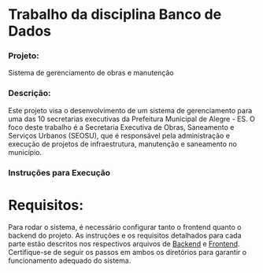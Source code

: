 # Trabalho da disciplina Banco de Dados

### Projeto:

Sistema de gerenciamento de obras e manutenção

### Descrição:

Este projeto visa o desenvolvimento de um sistema de gerenciamento para uma das 10 secretarias executivas da Prefeitura Municipal de Alegre - ES. O foco deste trabalho é a Secretaria Executiva de Obras, Saneamento e Serviços Urbanos (SEOSU), que é responsável pela administração e execução de projetos de infraestrutura, manutenção e saneamento no município.

### Instruções para Execução

# Requisitos:

Para rodar o sistema, é necessário configurar tanto o frontend quanto o backend do projeto. As instruções e os requisitos detalhados para cada parte estão descritos nos respectivos arquivos de [Backend](backend/README.md) e [Frontend](frontend/README.md). Certifique-se de seguir os passos em ambos os diretórios para garantir o funcionamento adequado do sistema.
